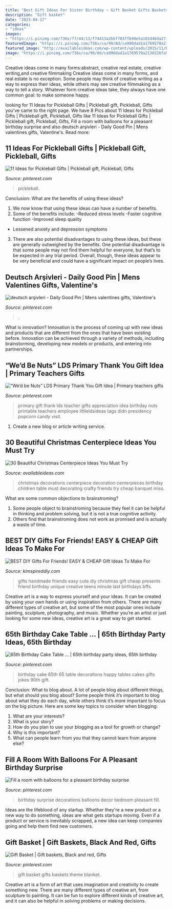 ```yaml
---
title: "Best Gift Ideas For Sister Birthday ~ Gift Basket Gifts Baskets Theme Blanket"
description: "Gift basket"
date: "2023-04-17"
categories:
- "ideas"
images:
- "https://i.pinimg.com/736x/f7/44/13/f74413a2bbf703ffb90e5a101d46da27--birthday-surprises-special-birthday.jpg"
featuredImage: "https://i.pinimg.com/736x/ca/99/0d/ca990dad1a1769570a2130226fa9a0bd.jpg"
featured_image: "http://availableideas.com/wp-content/uploads/2015/11/Beautiful-Christmas-Centerpieces-23.jpg"
image: "https://i.pinimg.com/736x/ca/99/0d/ca990dad1a1769570a2130226fa9a0bd.jpg"
---
```



Creative ideas come in many forms:abstract, creative real estate, creative writing,and creative filmmaking
Creative ideas come in many forms, and real estate is no exception. Some people may think of creative writing as a way to express their ideas, while others may see creative filmmaking as a way to tell a story. Whatever form creative ideas take, they always have one common goal: to make someone happy.

	

		
looking for 11 Ideas for Pickleball Gifts | Pickleball gift, Pickleball, Gifts you've came to the right page. We have 8 Pics about 11 Ideas for Pickleball Gifts | Pickleball gift, Pickleball, Gifts like 11 Ideas for Pickleball Gifts | Pickleball gift, Pickleball, Gifts, Fill a room with balloons for a pleasant birthday surprise and also deutsch arşivleri - Daily Good Pin | Mens valentines gifts, Valentine&#039;s. Read more:
		
    
## 11 Ideas For Pickleball Gifts | Pickleball Gift, Pickleball, Gifts

<img loading=lazy src="https://i.pinimg.com/736x/12/74/1c/12741c012048354e8a75061ff313639b.jpg" onerror="this.onerror=null;this.src='https://tse4.mm.bing.net/th?id=OIP.Q3CYzEMiCP4UCxXl8q_GSQHaLH&amp;pid=15.1';" alt="11 Ideas for Pickleball Gifts | Pickleball gift, Pickleball, Gifts">

_Source: pinterest.com_

>pickleball. 

	

Conclusion: What are the benefits of using these ideas?
1. We now know that using these ideas can have a number of benefits.
2. Some of the benefits include: 
-Reduced stress levels 
-Faster cognitive function 
-Improved sleep quality 
- Lessened anxiety and depression symptoms 
3. There are also potential disadvantages to using these ideas, but these are generally outweighed by the benefits. One potential disadvantage is that some people may not find them helpful for everyone, but that’s to be expected in any trial period. Overall, though, these ideas appear to be very beneficial and could have a significant impact on people’s lives.

    
## Deutsch Arşivleri - Daily Good Pin | Mens Valentines Gifts, Valentine&#039;s

<img loading=lazy src="https://i.pinimg.com/736x/ca/99/0d/ca990dad1a1769570a2130226fa9a0bd.jpg" onerror="this.onerror=null;this.src='https://tse3.mm.bing.net/th?id=OIP.ve6qHwSCOMfiAhtQ10TwwwHaJ3&amp;pid=15.1';" alt="deutsch arşivleri - Daily Good Pin | Mens valentines gifts, Valentine&#039;s">

_Source: pinterest.com_

>. 

	

What is innovation?
Innovation is the process of coming up with new ideas and products that are different from the ones that have been existing before. Innovation can be achieved through a variety of methods, including brainstorming, developing new models or products, and entering into partnerships.

    
## “We’d Be Nuts” LDS Primary Thank You Gift Idea | Primary Teachers Gifts

<img loading=lazy src="https://i.pinimg.com/736x/f0/a3/df/f0a3dfc24297a0c95a5ce8b2592cc405--gift-tags-printable-thank-you-printables-free-tags.jpg" onerror="this.onerror=null;this.src='https://tse1.mm.bing.net/th?id=OIP.0XdhnXyDMpSFj1IAORqj7QHaLG&amp;pid=15.1';" alt="“We’d be Nuts” LDS Primary Thank You Gift Idea | Primary teachers gifts">

_Source: pinterest.com_

>primary gift thank lds teacher gifts appreciation idea birthday nuts printable teachers employee littleldsideas tags didn presidency popcorn candy visit. 

	

1. Create a new blog or article writing service.

    
## 30 Beautiful Christmas Centerpiece Ideas You Must Try

<img loading=lazy src="http://availableideas.com/wp-content/uploads/2015/11/Beautiful-Christmas-Centerpieces-23.jpg" onerror="this.onerror=null;this.src='https://tse4.mm.bing.net/th?id=OIP.bpDxslBYTWBbi-lL1piCugHaJ4&amp;pid=15.1';" alt="30 Beautiful Christmas Centerpiece Ideas You Must Try">

_Source: availableideas.com_

>christmas decorations centerpiece decoration centerpieces birthday children table must decorating crafty friends try cheap banquet miss. 

	

What are some common objections to brainstroming?
1. Some people object to brainstroming because they feel it can be helpful in thinking and problem solving, but it is not a true cognitive activity.
2. Others find that brainstroming does not work as promised and is actually a waste of time.

    
## BEST DIY Gifts For Friends! EASY &amp; CHEAP Gift Ideas To Make For

<img loading=lazy src="https://kimspireddiy.com/wp-content/uploads/2018/10/BEST-DIY-Gifts-For-Friends-EASY-and-CHEAP-Gift-Ideas-To-Make-For-Birthdays-Christmas-Gifts-Creative-and-Unique-Presents-That-Are-Cute-Last-Minute-Handmade-Ideas-BFFs-Teens-9.jpg" onerror="this.onerror=null;this.src='https://tse4.mm.bing.net/th?id=OIP.sPWYgheNq0qmOiGp_6zx6QHaLH&amp;pid=15.1';" alt="BEST DIY Gifts For Friends! EASY &amp; CHEAP Gift Ideas To Make For">

_Source: kimspireddiy.com_

>gifts handmade friends easy cute diy christmas gift cheap presents friend birthday unique creative teens minute last birthdays bffs. 

	

Creative art is a way to express yourself and your ideas. It can be created by using your own hands or using inspiration from others. There are many different types of creative art, but some of the most popular ones include painting, sculpture, photography, and music. Whether you’re an artist or just looking for some new ideas, creative art is a great way to get started.

    
## 65th Birthday Cake Table … | 65th Birthday Party Ideas, 65th Birthday

<img loading=lazy src="https://i.pinimg.com/736x/04/98/04/04980494defc85f4cfa7c3bfdbc914ce--th-birthday-cake-birthday-cake-tables.jpg" onerror="this.onerror=null;this.src='https://tse2.mm.bing.net/th?id=OIP.suTdMWdl0rH37n8OzZWJfAHaNi&amp;pid=15.1';" alt="65th Birthday Cake Table … | 65th birthday party ideas, 65th birthday">

_Source: pinterest.com_

>birthday cake 65th 65 table decorations happy tables cakes gifts jokes 90th gift. 

	

Conclusion: What to blog about.
A lot of people blog about different things, but what should you blog about? Some people think it’s important to blog about what they do each day, while others think it’s more important to focus on the big picture. Here are some key topics to consider when blogging:
1. What are your interests? 
2. What is your story? 
3. How do you plan to use your blogging as a tool for growth or change? 
4. Why is this important? 
5. What can people learn from you that they cannot learn from anyone else?

    
## Fill A Room With Balloons For A Pleasant Birthday Surprise

<img loading=lazy src="https://i.pinimg.com/736x/f7/44/13/f74413a2bbf703ffb90e5a101d46da27--birthday-surprises-special-birthday.jpg" onerror="this.onerror=null;this.src='https://tse3.mm.bing.net/th?id=OIP.i-OrKkYt63QADa2f4N0giwDhEs&amp;pid=15.1';" alt="Fill a room with balloons for a pleasant birthday surprise">

_Source: pinterest.com_

>birthday surprise decorations balloons decor bedroom pleasant fill. 

	

Ideas are the lifeblood of any startup. Whether they're a new product or a new way to do something, ideas are what gets startups moving. Even if a product or service is inevitably scrapped, a new idea can keep companies going and help them find new customers.

    
## Gift Basket | Gift Baskets, Black And Red, Gifts

<img loading=lazy src="https://i.pinimg.com/736x/e0/e2/f0/e0e2f080bf8c9f567258ed533226a37e.jpg" onerror="this.onerror=null;this.src='https://tse1.mm.bing.net/th?id=OIP.RLiMYLi6xrc83AI9qYsbqAHaJ3&amp;pid=15.1';" alt="Gift Basket | Gift baskets, Black and red, Gifts">

_Source: pinterest.com_

>gift basket gifts baskets theme blanket. 

	

Creative art is a form of art that uses imagination and creativity to create something new. There are many different types of creative art, from sculpture to painting. It can be fun to explore different kinds of creative art, and it can also be helpful in solving problems or making decisions.

